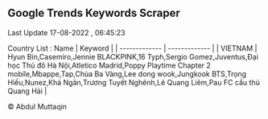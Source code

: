 

## Google Trends Keywords Scraper 
 
Last Update 17-08-2022 , 06:45:23

Country List :
 Name  | Keyword |
| ------------- | ------------- |
| VIETNAM | Hyun Bin,Casemiro,Jennie BLACKPINK,16 Typh,Sergio Gomez,Juventus,Đại học Thủ đô Hà Nội,Atletico Madrid,Poppy Playtime Chapter 2 mobile,Mbappe,Tap,Chùa Ba Vàng,Lee dong wook,Jungkook BTS,Trọng Hiếu,Nunez,Khả Ngân,Trương Tuyết Nghênh,Lê Quang Liêm,Pau FC cầu thủ Quang Hải |



© Abdul Muttaqin 
